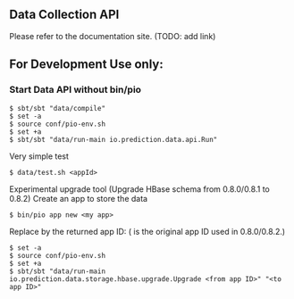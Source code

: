 ## Data Collection API

Please refer to the documentation site. (TODO: add link)

## For Development Use only:

### Start Data API without bin/pio

```
$ sbt/sbt "data/compile"
$ set -a
$ source conf/pio-env.sh
$ set +a
$ sbt/sbt "data/run-main io.prediction.data.api.Run"
```

Very simple test

```
$ data/test.sh <appId>
```

Experimental upgrade tool (Upgrade HBase schema from 0.8.0/0.8.1 to 0.8.2)
Create an app to store the data
```
$ bin/pio app new <my app>
```

Replace <to app ID> by the returned app ID:
(<from app ID> is the original app ID used in 0.8.0/0.8.2.)

```
$ set -a
$ source conf/pio-env.sh
$ set +a
$ sbt/sbt "data/run-main io.prediction.data.storage.hbase.upgrade.Upgrade <from app ID>" "<to app ID>"

```
